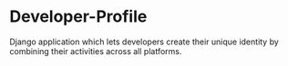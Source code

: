 # Developer-Profile
Django application which lets developers create their unique identity by
combining their activities across all platforms.
